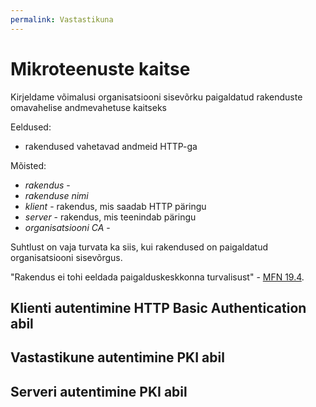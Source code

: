 ```yaml
---
permalink: Vastastikuna
---
```


# Mikroteenuste kaitse

Kirjeldame võimalusi organisatsiooni sisevõrku paigaldatud rakenduste omavahelise andmevahetuse kaitseks

Eeldused:
- rakendused vahetavad andmeid HTTP-ga

Mõisted:
- _rakendus_ - 
- _rakenduse nimi_
- _klient_ - rakendus, mis saadab HTTP päringu
- _server_ - rakendus, mis teenindab päringu
- _organisatsiooni CA_ - 

Suhtlust on vaja turvata ka siis, kui rakendused on paigaldatud organisatsiooni sisevõrgus.

"Rakendus ei tohi eeldada paigalduskeskkonna turvalisust" - [MFN 19.4](https://e-gov.github.io/MFN/#19.4).

## Klienti autentimine HTTP Basic Authentication abil

## Vastastikune autentimine PKI abil

## Serveri autentimine PKI abil

